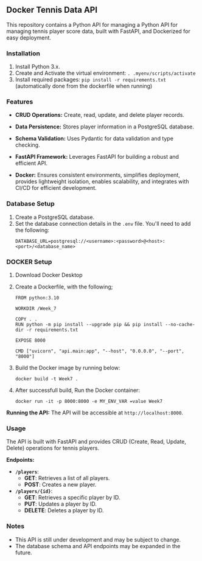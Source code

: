 ## Docker Tennis Data API

This repository contains a Python API for managing a Python API for managing tennis player score data, built with FastAPI, and Dockerized for easy deployment.

### Installation

1. Install Python 3.x.
2. Create and Activate the virtual environment: `. .myenv/scripts/activate`
3. Install required packages: `pip install -r requirements.txt` (automatically done from the dockerfile when running)

### Features
* **CRUD Operations:** Create, read, update, and delete player records.

* **Data Persistence:** Stores player information in a PostgreSQL database.

* **Schema Validation:** Uses Pydantic for data validation and type checking.

* **FastAPI Framework:** Leverages FastAPI for building a robust and efficient API.

* **Docker:** Ensures consistent environments, simplifies deployment, provides lightweight isolation, enables scalability, and integrates with CI/CD for efficient development.

### Database Setup

1. Create a PostgreSQL database.
2. Set the database connection details in the `.env` file. You'll need to add the following:
   ```
   DATABASE_URL=postgresql://<username>:<password>@<host>:<port>/<database_name>
   ```

### DOCKER Setup
1. Download Docker Desktop
2. Create a Dockerfile, with the following;
   ```
   FROM python:3.10

   WORKDIR /Week_7

   COPY . .
   RUN python -m pip install --upgrade pip && pip install --no-cache-dir -r requirements.txt 

   EXPOSE 8000

   CMD ["uvicorn", "api.main:app", "--host", "0.0.0.0", "--port", "8000"]
   ```

3. Build the Docker image by running below:
   ```
   docker build -t Week7 .

   ```
4. After successfull build, Run the Docker container:

   ```
   docker run -it -p 8000:8000 -e MY_ENV_VAR =value Week7
   ```
  

**Running the API:**
 The API will be accessible at `http://localhost:8000`.

### Usage

The API is built with FastAPI and provides CRUD (Create, Read, Update, Delete) operations for tennis players.

**Endpoints:**

* **`/players`**:
    * **GET**: Retrieves a list of all players.
    * **POST**: Creates a new player.
* **`/players/{id}`**:
    * **GET**: Retrieves a specific player by ID.
    * **PUT**: Updates a player by ID.
    * **DELETE**: Deletes a player by ID.


### Notes

* This API is still under development and may be subject to change.
* The database schema and API endpoints may be expanded in the future.
